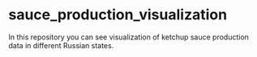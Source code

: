 # sauce_production_visualization
In this repository you can see visualization of ketchup sauce production data in different Russian states.
